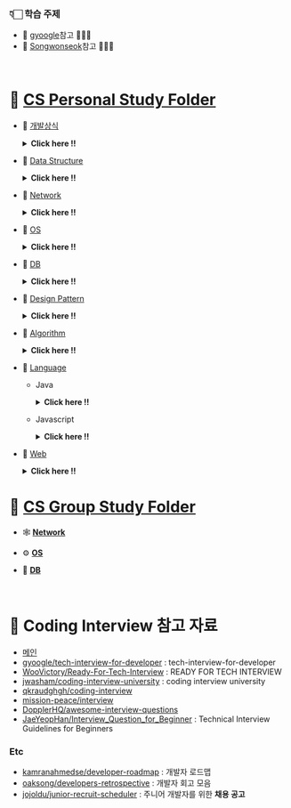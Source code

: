 ### 👇🏻 학습 주제

- 📍 [gyoogle](https://github.com/gyoogle/tech-interview-for-developer)참고 🙏🏻✨
- 📍 [Songwonseok](https://github.com/Songwonseok/CS-Study)참고 🙏🏻✨

<br/>

# 🦋 [CS Personal Study Folder](https://github.com/SoobinJung1013/cs-study/blob/main/cs_study/README.md)

- 🌱 [개발상식](https://github.com/SoobinJung1013/cs-study/tree/main/cs_study/commonSense)

    <details markdown="1">
    <summary><strong> Click here !! </strong></summary>

  | num |               주제               | 공부기록 |
  | :-: | :------------------------------: | :------: |
  |  1  | 클린코드 & 리팩토링 & 시큐어코딩 |    🟢    |
  |  2  |        애자일(Agile) 정리        |    🟢    |
  |  3  |   TDD(Test Driven Development)   |    🟢    |
  |  4  |       객체 지향 프로그래밍       |    🟢    |
  |  5  |        함수형 프로그래밍         |    🔴    |
  |  6  |         데브옵스(DevOps)         |    🔴    |
  |  7  |     서드 파티(3rd party)란?      |    🔴    |
  |  8  |     Git 과 GitHub 에 대해서      |    🔴    |
  |  9  |              정규식              |    🔴    |
  | 10  |             Generic              |    🔴    |
  | 11  |              final               |    🔴    |

  ***

    </details>

- 🌱 [Data Structure](https://github.com/SoobinJung1013/cs-study/tree/main/cs_study/dataStructure)

    <details markdown="1">
    <summary><strong> Click here !!  </strong></summary>

  | num |               주제               | 공부기록 |
  | :-: | :------------------------------: | :------: |
  |  1  |  Array & ArrayList & LinkedList  |    🔴    |
  |  2  |     스택(Stack) & 큐(Queue)      |    🔴    |
  |  3  |             힙(Heap)             |    🔴    |
  |  4  | 이진탐색트리(Binary Search Tree) |    🔴    |
  |  5  |            해시(Hash)            |    🔴    |
  |  6  |           트라이(Trie)           |    🔴    |
  |  7  |         B-Tree & B+Tree          |    🔴    |
  |  8  |               Tree               |    🔴    |
  |  9  |              Graph               |    🔴    |

  ***

    </details>

- 🌱 [Network](https://github.com/SoobinJung1013/cs-study/tree/main/cs_study/network)

    <details markdown="1">
    <summary><strong> Click here !!  </strong></summary>

  | num |                 주제                  | 공부기록 |
  | :-: | :-----------------------------------: | :------: |
  |  1  |              OSI 7 계층               |    🔴    |
  |  2  | TCP 3 way handshake & 4 way handshake |    🔴    |
  |  3  |      TCP/IP 흐름제어 & 혼잡제어       |    🔴    |
  |  4  |               TCPvsUDP                |    🔴    |
  |  6  |            대칭키 & 공개키            |    🔴    |
  |  7  |             HTTP & HTTPS              |    🔴    |
  |  8  |      로드 밸런싱(Load Balancing)      |    🔴    |
  |  9  |      Blocking & Non-Blocking I/O      |    🔴    |

  ***

    </details>

- 🌱 [OS](https://github.com/SoobinJung1013/cs-study/tree/main/cs_study/os)

    <details markdown="1">
    <summary><strong> Click here !! </strong></summary>

  | num |                주제                 | 공부기록 |
  | :-: | :---------------------------------: | :------: |
  |  1  |             운영체제란?             |    🔴    |
  |  2  |         프로세스 vs 스레드          |    🔴    |
  |  3  |         프로세스 주소 공간          |    🔴    |
  |  4  |         인터럽트(Interrupt)         |    🔴    |
  |  5  |       시스템 콜(System Call)        |    🔴    |
  |  6  |       PCB와 Context Switching       |    🔴    |
  |  7  |  IPC(Inter Process Communication)   |    🔴    |
  |  8  |            CPU 스케줄링             |    🔴    |
  |  9  |          데드락(DeadLock)           |    🔴    |
  | 10  |           Race Condition            |    🔴    |
  | 11  | 세마포어(Semaphore) & 뮤텍스(Mutex) |    🔴    |
  | 12  |        페이징 & 세그먼테이션        |    🔴    |
  | 13  |        페이지 교체 알고리즘         |    🔴    |
  | 14  |           메모리(Memory)            |    🔴    |
  | 15  |             파일 시스템             |    🔴    |

  ***

    </details>

- 🌱 [DB](https://github.com/SoobinJung1013/cs-study/tree/main/cs_study/database)

    <details markdown="1">
    <summary><strong> Click here !!</strong></summary>

  | num |                      주제                       | 공부기록 |
  | :-: | :---------------------------------------------: | :------: |
  |  1  |                  키(Key) 정리                   |    🔴    |
  |  2  |                   SQL - JOIN                    |    🔴    |
  |  3  |                  SQL Injection                  |    🔴    |
  |  4  |                  SQL vs NoSQL                   |    🔴    |
  |  5  |                  이상(Anomaly)                  |    🔴    |
  |  6  |                     정규화                      |    🔴    |
  |  7  |                  인덱스(INDEX)                  |    🔴    |
  |  8  |              트랜잭션(Transaction)              |    🔴    |
  |  9  | 트랜잭션 격리 수준(Transaction Isolation Level) |    🔴    |
  | 10  |                  레디스(Redis)                  |    🔴    |

  ***

    </details>

- 🌱 [Design Pattern](https://github.com/SoobinJung1013/cs-study/tree/main/cs_study/designPattern)

    <details markdown="1">
    <summary><strong> Click here !!  </strong></summary>

  | num |           주제            | 공부기록 |
  | :-: | :-----------------------: | :------: |
  |  1  | 디자인패턴 개요(Overview) |    🔴    |
  |  2  |        어댑터 패턴        |    🔴    |
  |  3  |        싱글톤 패턴        |    🔴    |
  |  4  |    탬플릿 메소드 패턴     |    🔴    |
  |  5  |    팩토리 메소드 패턴     |    🔴    |
  |  6  |        옵저버 패턴        |    🔴    |
  |  7  |      스트레티지 패턴      |    🔴    |

  ***

    </details>

- 🌱 [Algorithm](https://github.com/SoobinJung1013/cs-study/tree/main/cs_study/algorithm)

    <details markdown="1">
    <summary><strong> Click here !! </strong></summary>

  | num |               주제               | 공부기록 |
  | :-: | :------------------------------: | :------: |
  |  1  |      거품 정렬(Bubble Sort)      |    🔴    |
  |  2  |    선택 정렬(Selection Sort)     |    🔴    |
  |  3  |    삽입 정렬(Insertion Sort)     |    🔴    |
  |  4  |       퀵 정렬(Quick Sort)        |    🔴    |
  |  5  |      합병 정렬(Merge Sort)       |    🔴    |
  |  6  |        힙 정렬(Heap Sort)        |    🔴    |
  |  7  |      기수 정렬(Radix Sort)       |    🔴    |
  |  8  |      계수 정렬(Count Sort)       |    🔴    |
  |  9  |       비트마스크(BitMask)        |    🔴    |
  | 10  |     이분 탐색(Binary Search)     |    🔴    |
  | 11  |          세그먼트 트리           |    🔴    |
  | 12  |            해시(Hash)            |    🔴    |
  | 13  |            DFS & BFS             |    🔴    |
  | 14  |       최장 증가 수열(LIS)        |    🔴    |
  | 15  |       최소 공통 조상(LCA)        |    🔴    |
  | 16  | 동적 계획법(Dynamic Programming) |    🔴    |
  | 17  |            백트래킹?             |    🔴    |

  ***

    </details>

- 🌱 [Language](https://github.com/SoobinJung1013/cs-study/tree/main/cs_study/language)

  - Java

    <details markdown="1">
    <summary><strong> Click here !! </strong></summary>

    | num |                 주제                  | 공부기록 |
    | :-: | :-----------------------------------: | :------: |
    |  1  |           Java 컴파일 과정            |    🔴    |
    |  2  | 자바 가상 머신(Java Virtual Machine)  |    🔴    |
    |  3  |          Garbage Collection           |    🔴    |
    |  4  |              Annotation               |    🔴    |
    |  5  |  Call by Value vs Call by Reference   |    🔴    |
    |  6  |   Primitive type vs Reference type    |    🔴    |
    |  7  | String & StringBuffer & StringBuilder |    🔴    |
    |  8  |       Overriding vs Overloading       |    🔴    |
    |  9  |              Thread 활용              |    🔴    |
    | 10  |    Casting(업캐스팅 & 다운캐스팅)     |    🔴    |
    | 11  |          Promotion & Casting          |    🔴    |
    | 12  |        고유 락(Intrinsic Lock)        |    🔴    |
    | 13  |           Error & Exception           |    🔴    |
    | 14  |         java 8 & java 11 차이         |    🔴    |
    | 15  |            Access Modifier            |    🔴    |
    | 16  |             Wrapper class             |    🔴    |

    ***

    </details>

  - Javascript

    <details markdown="1">
    <summary><strong> Click here !! </strong></summary>

    | num |       주제        | 공부기록 |
    | :-: | :---------------: | :------: |
    |  1  |   JS Event Loop   |    🔴    |
    |  2  |     Hoisting      |    🔴    |
    |  3  |     JS Scope      |    🔴    |
    |  4  |      Closure      |    🔴    |
    |  5  |       this        |    🔴    |
    |  6  |      Promise      |    🔴    |
    |  7  | ECMAScript6(=ES6) |    🔴    |

    ***

    </details>

- 🌱 [Web](https://github.com/SoobinJung1013/cs-study/tree/main/cs_study/web)

    <details markdown="1">
    <summary><strong> Click here !!  </strong></summary>

  | num |                      주제                      | 공부기록 |
  | :-: | :--------------------------------------------: | :------: |
  |  1  |                  HTTP Method                   |    🔴    |
  |  2  |                RESTFul API 란?                 |    🔴    |
  |  3  |              브라우저의 작동 원리              |    🔴    |
  |  4  |           DOM(Document Object Model)           |    🔴    |
  |  5  |          Event Bubbling and Capturing          |    🔴    |
  |  6  |                Event delegation                |    🔴    |
  |  7  |             CSS Selector 우선순위              |    🔴    |
  |  8  |                 Reflow&Repaint                 |    🔴    |
  |  9  |                      CORS                      |    🔴    |
  | 10  |                크로스 브라우징                 |    🔴    |
  | 11  |                 웹 성능 최적화                 |    🔴    |
  | 12  | 서버 사이드 렌더링 vs 클라이언트 사이드 렌더링 |    🔴    |
  | 13  |                CSS Methodology                 |    🔴    |
  | 14  |           Normalize.css vs Reset.css           |    🔴    |
  | 15  |                  웹 컴포넌트                   |    🔴    |
  | 16  |          쿠키(Cookie) & 세션(Session)          |    🔴    |
  | 17  |             웹 서버와 WAS의 차이점             |    🔴    |
  | 18  |                     OAuth                      |    🔴    |
  | 19  |              JWT(JSON Web Token)               |    🔴    |
  | 20  |         Authentication & Authorization         |    🔴    |
  | 21  |                   로그 레벨                    |    🔴    |
  | 22  |                    UI와 UX                     |    🔴    |
  | 23  |                     Vue.js                     |    🔴    |
  | 24  |                     React                      |    🔴    |
  | 25  |               Vue.js vs React.js               |    🔴    |
  | 26  |      네이티브 앱 & 웹 앱 & 하이브리드 앱       |    🔴    |
  | 27  |            PWA(Progressive Web App)            |    🔴    |

    </details>

# 🦋 [CS Group Study Folder](https://github.com/SoobinJung1013/cs-study/tree/main/cs_group_study)

- 🕸 [**Network**](https://github.com/SoobinJung1013/cs-study/tree/main/cs_group_study/Network)

- ⚙️ [**OS**](https://github.com/SoobinJung1013/cs-study/tree/main/cs_group_study/OS)

- 🧳 [**DB**](https://github.com/SoobinJung1013/cs-study/tree/main/cs_group_study/DB)

<br/>

# 🦋 Coding Interview 참고 자료

- [메인](https://github.com/Songwonseok/CS-Study)
- [gyoogle/tech-interview-for-developer](https://github.com/gyoogle/tech-interview-for-developer) : tech-interview-for-developer
- [WooVictory/Ready-For-Tech-Interview](https://github.com/WooVictory/Ready-For-Tech-Interview) : READY FOR TECH INTERVIEW
- [jwasham/coding-interview-university](https://github.com/jwasham/coding-interview-university) : coding interview university
- [qkraudghgh/coding-interview](https://github.com/qkraudghgh/coding-interview)
- [mission-peace/interview](https://github.com/mission-peace/interview)
- [DopplerHQ/awesome-interview-questions](https://github.com/DopplerHQ/awesome-interview-questions)
- [JaeYeopHan/Interview_Question_for_Beginner](https://github.com/JaeYeopHan/Interview_Question_for_Beginner) : Technical Interview Guidelines for Beginners

### Etc

- [kamranahmedse/developer-roadmap](https://github.com/kamranahmedse/developer-roadmap) : 개발자 로드맵
- [oaksong/developers-retrospective](https://github.com/oaksong/developers-retrospective) : 개발자 회고 모음
- [jojoldu/junior-recruit-scheduler](https://github.com/jojoldu/junior-recruit-scheduler) : 주니어 개발자를 위한 **채용 공고**
